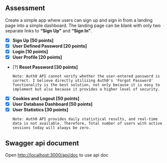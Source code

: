 ## Assessment

Create a simple app where users can sign up and sign in from a landing page into a simple dashboard. The landing page can be blank with only two separate links to **“Sign Up”** and **“Sign In”**.

- [x] **Sign Up [50 points]**
- [x] **User Defined Password [20 points]**
- [x] **Login [10 points]**
- [x] **User Profile [20 points]**
- [?] **Reset Password [30 points]**
  ```
  Note: Auth0 API cannot verify whether the user-entered password is correct. I believe directly utilizing Auth0's 'Forgot Password' functionality is the best solution, not only because it is easy to implement but also because it provides a higher level of security.
  ```
- [x] **Cookies and Logout [50 points]**
- [x] **User Database Dashboard [50 points]**
- [x] **User Statistics [30 points]**
  ```
  Note: Auth0 API provides daily statistical results, and real-time data is not available. Therefore, Total number of users with active sessions today will always be zero.
  ```

## Swagger api document

Open [http://localhost:3000/api/doc](http://localhost:3000/api/doc) to use api doc
